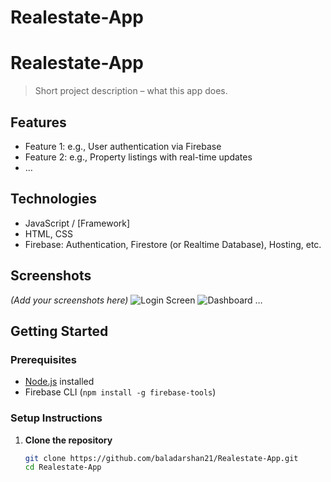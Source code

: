 # Realestate-App
# Realestate-App

> Short project description – what this app does.

## Features
- Feature 1: e.g., User authentication via Firebase
- Feature 2: e.g., Property listings with real-time updates
- …

## Technologies
- JavaScript / [Framework]
- HTML, CSS
- Firebase: Authentication, Firestore (or Realtime Database), Hosting, etc.

## Screenshots
_(Add your screenshots here)_
![Login Screen](./screenshots/login.png)
![Dashboard](./screenshots/dashboard.png)
…

## Getting Started

### Prerequisites
- [Node.js](https://nodejs.org/) installed
- Firebase CLI (`npm install -g firebase-tools`)

### Setup Instructions

1. **Clone the repository**
   ```bash
   git clone https://github.com/baladarshan21/Realestate-App.git
   cd Realestate-App
   
